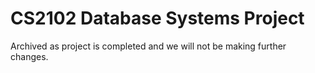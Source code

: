 # CS2102 Database Systems Project

Archived as project is completed and we will not be making further changes.

